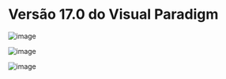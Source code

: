 # Versão 17.0 do Visual Paradigm
 
![image](https://github.com/user-attachments/assets/545bdd39-7f79-4663-ad26-d668832a6841)

![image](https://github.com/user-attachments/assets/687c350c-35a2-4ce6-af22-8517ebb57acf)

![image](https://github.com/user-attachments/assets/ce17cb0c-42c0-46d9-9194-ab7b23219fcf)

